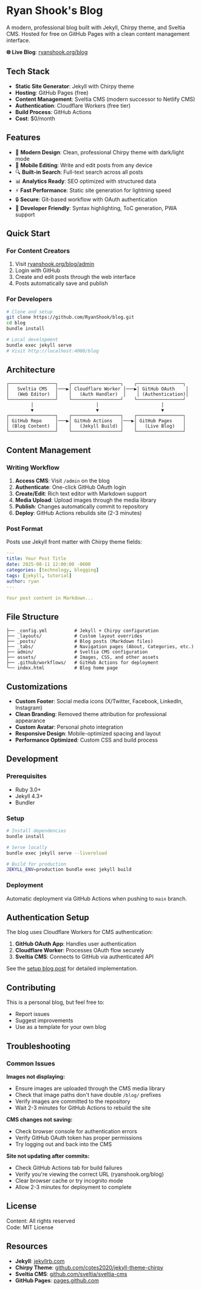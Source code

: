 # Ryan Shook's Blog

A modern, professional blog built with Jekyll, Chirpy theme, and Sveltia CMS. Hosted for free on GitHub Pages with a clean content management interface.

**🌐 Live Blog**: [ryanshook.org/blog](https://ryanshook.org/blog)

## Tech Stack

- **Static Site Generator**: Jekyll with Chirpy theme
- **Hosting**: GitHub Pages (free)
- **Content Management**: Sveltia CMS (modern successor to Netlify CMS)
- **Authentication**: Cloudflare Workers (free tier)
- **Build Process**: GitHub Actions
- **Cost**: $0/month

## Features

- 🎨 **Modern Design**: Clean, professional Chirpy theme with dark/light mode
- 📱 **Mobile Editing**: Write and edit posts from any device
- 🔍 **Built-in Search**: Full-text search across all posts
- 📊 **Analytics Ready**: SEO optimized with structured data
- ⚡ **Fast Performance**: Static site generation for lightning speed
- 🔒 **Secure**: Git-based workflow with OAuth authentication
- 🎯 **Developer Friendly**: Syntax highlighting, ToC generation, PWA support

## Quick Start

### For Content Creators
1. Visit [ryanshook.org/blog/admin](https://ryanshook.org/blog/admin)
2. Login with GitHub
3. Create and edit posts through the web interface
4. Posts automatically save and publish

### For Developers
```bash
# Clone and setup
git clone https://github.com/RyanShook/blog.git
cd blog
bundle install

# Local development
bundle exec jekyll serve
# Visit http://localhost:4000/blog
```

## Architecture

```
┌─────────────────┐    ┌──────────────────┐    ┌─────────────────┐
│   Sveltia CMS   │───▶│ Cloudflare Worker │───▶│ GitHub OAuth    │
│   (Web Editor)  │    │   (Auth Handler)  │    │ (Authentication)│
└─────────────────┘    └──────────────────┘    └─────────────────┘
         │                       │                       │
         ▼                       ▼                       ▼
┌─────────────────┐    ┌──────────────────┐    ┌─────────────────┐
│ GitHub Repo     │───▶│ GitHub Actions   │───▶│ GitHub Pages    │
│ (Blog Content)  │    │   (Jekyll Build) │    │   (Live Blog)   │
└─────────────────┘    └──────────────────┘    └─────────────────┘
```

## Content Management

### Writing Workflow
1. **Access CMS**: Visit `/admin` on the blog
2. **Authenticate**: One-click GitHub OAuth login
3. **Create/Edit**: Rich text editor with Markdown support
4. **Media Upload**: Upload images through the media library
5. **Publish**: Changes automatically commit to repository
6. **Deploy**: GitHub Actions rebuilds site (2-3 minutes)

### Post Format
Posts use Jekyll front matter with Chirpy theme fields:

```yaml
---
title: Your Post Title
date: 2025-08-11 12:00:00 -0600
categories: [technology, blogging]
tags: [jekyll, tutorial]
author: ryan
---

Your post content in Markdown...
```

## File Structure

```
├── _config.yml          # Jekyll + Chirpy configuration
├── _layouts/            # Custom layout overrides
├── _posts/              # Blog posts (Markdown files)
├── _tabs/               # Navigation pages (About, Categories, etc.)
├── admin/               # Sveltia CMS configuration
├── assets/              # Images, CSS, and other assets
├── .github/workflows/   # GitHub Actions for deployment
└── index.html           # Blog home page
```

## Customizations

- **Custom Footer**: Social media icons (X/Twitter, Facebook, LinkedIn, Instagram)
- **Clean Branding**: Removed theme attribution for professional appearance
- **Custom Avatar**: Personal photo integration
- **Responsive Design**: Mobile-optimized spacing and layout
- **Performance Optimized**: Custom CSS and build process

## Development

### Prerequisites
- Ruby 3.0+
- Jekyll 4.3+
- Bundler

### Setup
```bash
# Install dependencies
bundle install

# Serve locally
bundle exec jekyll serve --livereload

# Build for production
JEKYLL_ENV=production bundle exec jekyll build
```

### Deployment
Automatic deployment via GitHub Actions when pushing to `main` branch.

## Authentication Setup

The blog uses Cloudflare Workers for CMS authentication:

1. **GitHub OAuth App**: Handles user authentication
2. **Cloudflare Worker**: Processes OAuth flow securely
3. **Sveltia CMS**: Connects to GitHub via authenticated API

See the [setup blog post](https://ryanshook.org/blog/posts/how-i-built-a-free-blog-with-jekyll-github-pages-and-sveltia-cms/) for detailed implementation.

## Contributing

This is a personal blog, but feel free to:
- Report issues
- Suggest improvements
- Use as a template for your own blog

## Troubleshooting

### Common Issues

**Images not displaying:**
- Ensure images are uploaded through the CMS media library
- Check that image paths don't have double `/blog/` prefixes
- Verify images are committed to the repository
- Wait 2-3 minutes for GitHub Actions to rebuild the site

**CMS changes not saving:**
- Check browser console for authentication errors
- Verify GitHub OAuth token has proper permissions
- Try logging out and back into the CMS

**Site not updating after commits:**
- Check GitHub Actions tab for build failures
- Verify you're viewing the correct URL (ryanshook.org/blog)
- Clear browser cache or try incognito mode
- Allow 2-3 minutes for deployment to complete

## License

Content: All rights reserved  
Code: MIT License

## Resources

- **Jekyll**: [jekyllrb.com](https://jekyllrb.com)
- **Chirpy Theme**: [github.com/cotes2020/jekyll-theme-chirpy](https://github.com/cotes2020/jekyll-theme-chirpy)
- **Sveltia CMS**: [github.com/sveltia/sveltia-cms](https://github.com/sveltia/sveltia-cms)
- **GitHub Pages**: [pages.github.com](https://pages.github.com)
